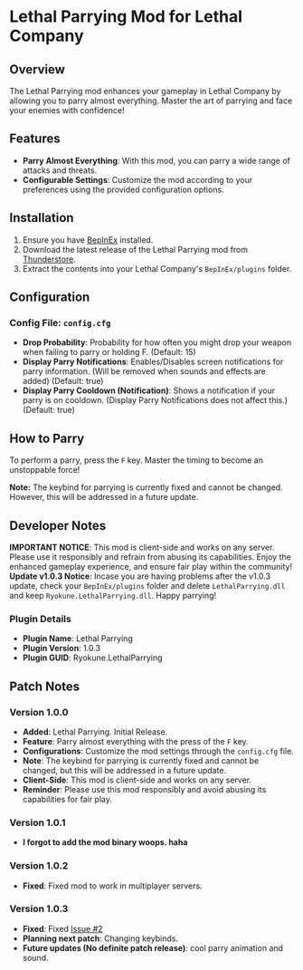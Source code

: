 # Lethal Parrying Mod for Lethal Company

## Overview

The Lethal Parrying mod enhances your gameplay in Lethal Company by allowing you to parry almost everything. Master the art of parrying and face your enemies with confidence!

## Features

- **Parry Almost Everything**: With this mod, you can parry a wide range of attacks and threats.
- **Configurable Settings**: Customize the mod according to your preferences using the provided configuration options.

## Installation

1. Ensure you have [BepInEx](https://thunderstore.io/c/lethal-company/p/BepInEx/BepInExPack/) installed.
2. Download the latest release of the Lethal Parrying mod from [Thunderstore](https://thunderstore.io/c/lethal-company/p/Ryokune/LethalParrying/).
3. Extract the contents into your Lethal Company's `BepInEx/plugins` folder.

## Configuration

### Config File: `config.cfg`

- **Drop Probability**: Probability for how often you might drop your weapon when failing to parry or holding F. (Default: 15)
- **Display Parry Notifications**: Enables/Disables screen notifications for parry information. (Will be removed when sounds and effects are added) (Default: true)
- **Display Parry Cooldown (Notification)**: Shows a notification if your parry is on cooldown. (Display Parry Notifications does not affect this.) (Default: true)

## How to Parry

To perform a parry, press the `F` key. Master the timing to become an unstoppable force!

**Note:** The keybind for parrying is currently fixed and cannot be changed. However, this will be addressed in a future update.

## Developer Notes
**IMPORTANT NOTICE**: This mod is client-side and works on any server. Please use it responsibly and refrain from abusing its capabilities. Enjoy the enhanced gameplay experience, and ensure fair play within the community!
**Update v1.0.3 Notice**: Incase you are having problems after the v1.0.3 update, check your `BepInEx/plugins` folder and delete `LethalParrying.dll` and keep `Ryokune.LethalParrying.dll`. Happy parrying!
### Plugin Details

- **Plugin Name**: Lethal Parrying
- **Plugin Version**: 1.0.3
- **Plugin GUID**: Ryokune.LethalParrying

## Patch Notes

### Version 1.0.0

- **Added**: Lethal Parrying. Initial Release.
- **Feature**: Parry almost everything with the press of the `F` key.
- **Configurations**: Customize the mod settings through the `config.cfg` file.
- **Note**: The keybind for parrying is currently fixed and cannot be changed, but this will be addressed in a future update.
- **Client-Side**: This mod is client-side and works on any server.
- **Reminder**: Please use this mod responsibly and avoid abusing its capabilities for fair play.
### Version 1.0.1
- **I forgot to add the mod binary woops. haha**
### Version 1.0.2
- **Fixed**: Fixed mod to work in multiplayer servers.
### Version 1.0.3
- **Fixed**: Fixed [Issue #2](https://github.com/VisualError/LethalParrying/issues/2)
- **Planning next patch**: Changing keybinds.
- **Future updates (No definite patch release)**: cool parry animation and sound.
